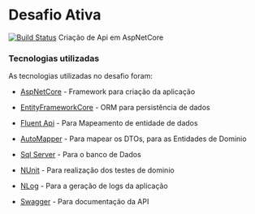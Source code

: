 # Desafio Ativa
[![Build Status](https://travis-ci.org/nelson1987/GitMapeamento.svg?branch=master)](https://travis-ci.org/nelson1987/Desafio-Desenvolvimento)
Criação de Api em AspNetCore

### Tecnologias utilizadas

As tecnologias utilizadas no desafio foram:

* [AspNetCore] - Framework para criação da aplicação
* [EntityFrameworkCore] - ORM para persistência de dados
* [Fluent Api] - Para Mapeamento de entidade de dados
* [AutoMapper] - Para mapear os DTOs, para as Entidades de Dominio
* [Sql Server] - Para o banco de Dados
* [NUnit] - Para realização dos testes de dominio
* [NLog] - Para a geração de logs da aplicação
* [Swagger] - Para documentação da API


   [AspNetCore]: <http://aspnetcore.com>
   [EntityFrameworkCore]: <http://entityFrameworkcore.com>
   [Fluent Api]: <http://entityFrameworkcore.com>
   [AutoMapper]: <http://automapper.com>
   [Sql Server]: <http://daringfireball.net/projects/markdown/>
   [NUnit]: <https://github.com/markdown-it/markdown-it>
   [NLog]: <http://ace.ajax.org>
   [Swagger]: <http://nodejs.org>
